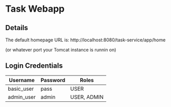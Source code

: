 # Task Webapp
## Details
The default homepage URL is:
http://localhost:8080/task-service/app/home

(or whatever port your Tomcat instance is runnin on)

## Login Credentials
| Username      | Password      | Roles         |
| ------------- | ------------- | ------------- |
| basic_user    | pass          | USER          |
| admin_user    | admin         | USER, ADMIN   |
